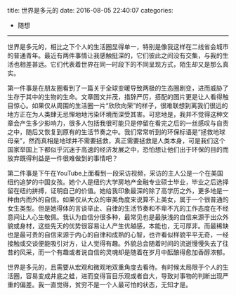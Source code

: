 title: 世界是多元的
date: 2016-08-05 22:40:07
categories:
- 随想

---

世界是多元的，相比之下个人的生活圈显得单一，特别是像我这样在二线省会城市的普通青年。最近有两件事情让我感触挺深的，它们彼此之间没有交集，与我的生活也相差甚远。它们代表着世界在同一时段下的不同呈现方式，陌生却又是那么真实。

<!-- more -->

第一件事是在朋友圈看到了一篇关于全球变暖导致两极的生态圈剧变，进而威胁了生存于其中的生物的生命。文章图文并茂，措辞严厉，搭配的图片更是让人看得触目惊心。如果仅从周围的生活圈一片“欣欣向荣”的样子，很难联想到离我们很远的地方正在为人类肆无忌惮地地污染环境而深受其害。可悲地是，我并不觉得这种文章会产生多少影响力，很多人包括我很可能只是停留在看完之后的一丝感叹与自责之中，随后又恢复到原有的生活节奏之中。我们常常听到的环保标语是“拯救地球母亲”，然而真相是地球并不需要拯救，真正需要拯救是人类本身，可是我们这个国家举国上下都似乎沉迷于高速的经济发展之中，恐怕想让他们出于环保的目的而放弃既得利益是一件很难做到的事情吧？

第二件事是下午在YouTube上面看到一段采访视频，采访的主人公是一个在美国纽约追梦的中国女孩。她个人是纽约大学房地产金融专业硕士毕业，毕业之后选择留在纽约拼搏，证明自己的价值。她给我印象最深的除了高学历之外，更多地是一种由内而外的自信。如果仅从大众的审美角度来说算不上美女，属于一个很普通的女生类型。但是她得体的言谈举止、自律的生活节奏和不卑不亢的工作态度在不经意间让人心生敬佩。我认为自信分很多种，最常见也是最肤浅的自信来源于出众外貌或身材，这些先天的优势很容易让人产生优越感，本能也，无可厚非。而最稀缺也是最可贵的自信来源于内心的自律和成熟的心智，也许看似样貌平平无奇，一经接触或交谈便能吸引对方，让人觉得有趣。外貌总会随着时间的流逝慢慢失去了往昔的风采，而一个有趣或者说自信的灵魂却是随着在岁月中酝酿得愈加香醇浓郁。

世界是多元的，且需要从宏观和微观地双重角度去看待。有时候太局限于个人的生活圈，容易变成井底之蛙，进而变得盲目乐观或者自大，导致对事物的判断出现严重的偏差。我一直觉得，贫穷不是一个人最可怕的状态，无知才是。
